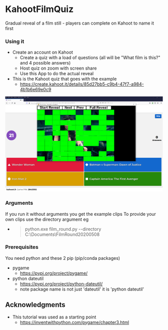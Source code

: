 # KahootFilmQuiz
Gradual reveal of a film still - players can complete on Kahoot to name it first

### Using it
* Create an account on Kahoot
  * Create a quiz with a load of questions (all will be "What film is this?" and 4 possible answers)
  * Host quiz on zoom with screen share
  * Use this App to do the actual reveal
* This is the Kahoot quiz that goes with the example 
  * https://create.kahoot.it/details/85d27bb5-c9b4-47f7-a984-4b1b6e69e0c9
  
![How to use with Kahoot](docs/UsageScreenshot.png?raw=true "How to use with Kahoot")  


### Arguments
If you run it without arguments you get the example clips
To provide your own clips use the directory argument eg
* > python.exe film_round.py --directory C:\Documents\FilmRound20200508

### Prerequisites

You need python and these 2 pip (pip/conda packages)
* pygame  
    * https://pypi.org/project/pygame/
* python dateutil 
  * https://pypi.org/project/python-dateutil/
  * note package name is not just 'dateutil' it is 'python dateutil'


## Acknowledgments

* This tutorial was used as a starting point
  * https://inventwithpython.com/pygame/chapter3.html
